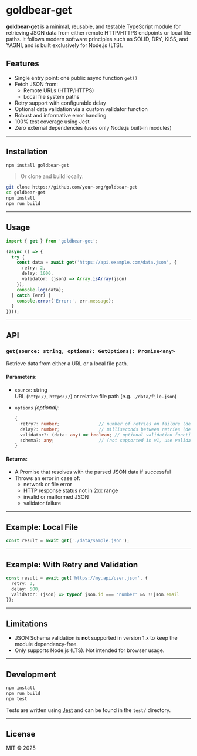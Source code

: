 # goldbear-get

**goldbear-get** is a minimal, reusable, and testable TypeScript module for retrieving JSON data from either remote HTTP/HTTPS endpoints or local file paths. It follows modern software principles such as SOLID, DRY, KISS, and YAGNI, and is built exclusively for Node.js (LTS).

## Features

- Single entry point: one public async function `get()`
- Fetch JSON from:
  - Remote URLs (HTTP/HTTPS)
  - Local file system paths
- Retry support with configurable delay
- Optional data validation via a custom validator function
- Robust and informative error handling
- 100% test coverage using Jest
- Zero external dependencies (uses only Node.js built-in modules)

---

## Installation

```bash
npm install goldbear-get
```

> Or clone and build locally:
```bash
git clone https://github.com/your-org/goldbear-get
cd goldbear-get
npm install
npm run build
```

---

## Usage

```ts
import { get } from 'goldbear-get';

(async () => {
  try {
    const data = await get('https://api.example.com/data.json', {
      retry: 2,
      delay: 1000,
      validator: (json) => Array.isArray(json)
    });
    console.log(data);
  } catch (err) {
    console.error('Error:', err.message);
  }
})();
```

---

## API

### `get(source: string, options?: GetOptions): Promise<any>`

Retrieve data from either a URL or a local file path.

#### Parameters:

- `source`: string  
  URL (`http://`, `https://`) or relative file path (e.g. `./data/file.json`)

- `options` *(optional)*:  
  ```ts
  {
    retry?: number;               // number of retries on failure (default: 0)
    delay?: number;               // milliseconds between retries (default: 0)
    validator?: (data: any) => boolean; // optional validation function
    schema?: any;                 // (not supported in v1, use validator)
  }
  ```

#### Returns:

- A Promise that resolves with the parsed JSON data if successful
- Throws an error in case of:
  - network or file error
  - HTTP response status not in 2xx range
  - invalid or malformed JSON
  - validator failure

---

## Example: Local File

```ts
const result = await get('./data/sample.json');
```

---

## Example: With Retry and Validation

```ts
const result = await get('https://my.api/user.json', {
  retry: 3,
  delay: 500,
  validator: (json) => typeof json.id === 'number' && !!json.email
});
```

---

## Limitations

- JSON Schema validation is **not** supported in version 1.x to keep the module dependency-free.
- Only supports Node.js (LTS). Not intended for browser usage.

---

## Development

```bash
npm install
npm run build
npm test
```

Tests are written using [Jest](https://jestjs.io/) and can be found in the `test/` directory.

---

## License

MIT © 2025
